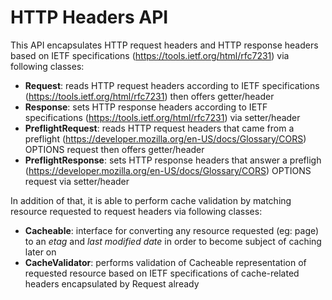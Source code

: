 # HTTP Headers API

This API encapsulates HTTP request headers and HTTP response headers based on IETF specifications (https://tools.ietf.org/html/rfc7231) via following classes:

- **Request**: reads HTTP request headers according to IETF specifications (https://tools.ietf.org/html/rfc7231) then offers getter/header
- **Response**: sets HTTP response headers according to IETF specifications (https://tools.ietf.org/html/rfc7231) via setter/header
- **PreflightRequest**: reads HTTP request headers that came from a preflight (https://developer.mozilla.org/en-US/docs/Glossary/CORS) OPTIONS request then offers getter/header
- **PreflightResponse**: sets HTTP response headers that answer a prefligh (https://developer.mozilla.org/en-US/docs/Glossary/CORS) OPTIONS request via setter/header

In addition of that, it is able to perform cache validation by matching resource requested to request headers via following classes:

- **Cacheable**: interface for converting any resource requested (eg: page) to an *etag* and *last modified date* in order to become subject of caching later on
- **CacheValidator**: performs validation of Cacheable representation of requested resource based on IETF specifications of cache-related headers encapsulated by Request already
